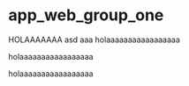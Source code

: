 # app_web_group_one
HOLAAAAAAA
asd
aaa
holaaaaaaaaaaaaaaaaa

holaaaaaaaaaaaaaaaaa

holaaaaaaaaaaaaaaaaa